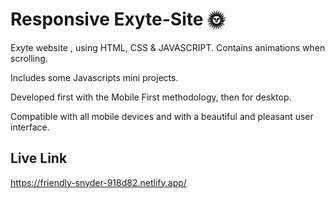 
# Responsive Exyte-Site 🌞

Exyte website , using HTML, CSS & JAVASCRIPT.
Contains animations when scrolling.

Includes some Javascripts mini projects.

Developed first with the Mobile First methodology, then for desktop.

Compatible with all mobile devices and with a beautiful and pleasant user interface.

## Live Link

https://friendly-snyder-918d82.netlify.app/

